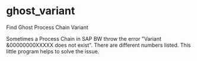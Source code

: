# ghost_variant
Find Ghost Process Chain Variant

Sometimes a Process Chain in SAP BW throw the error "Variant &00000000XXXXX does not exist". There are different numbers listed. This little program helps to solve the issue.
